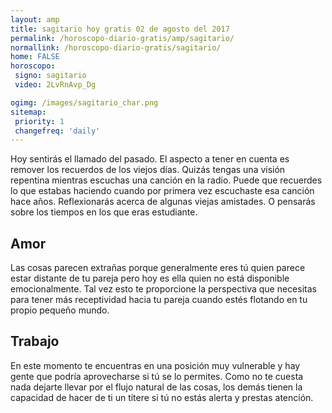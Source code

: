 ```yaml
---
layout: amp
title: sagitario hoy gratis 02 de agosto del 2017 
permalink: /horoscopo-diario-gratis/amp/sagitario/
normallink: /horoscopo-diario-gratis/sagitario/
home: FALSE
horoscopo:
 signo: sagitario
 video: 2LvRnAvp_Dg

ogimg: /images/sagitario_char.png
sitemap:
 priority: 1
 changefreq: 'daily'
---
```



Hoy sentirás el llamado del pasado. El aspecto a tener en cuenta es remover los recuerdos de los viejos días. Quizás tengas una visión repentina mientras escuchas una canción en la radio. Puede que recuerdes lo que estabas haciendo cuando por primera vez escuchaste esa canción hace años. Reflexionarás acerca de algunas viejas amistades. O pensarás sobre los tiempos en los que eras estudiante.

## Amor

Las cosas parecen extrañas porque generalmente eres tú quien parece estar distante de tu pareja pero hoy es ella quien no está disponible emocionalmente. Tal vez esto te proporcione la perspectiva que necesitas para tener más receptividad hacia tu pareja cuando estés flotando en tu propio pequeño mundo.

## Trabajo

En este momento te encuentras en una posición muy vulnerable y hay gente que podría aprovecharse si tú se lo permites. Como no te cuesta nada dejarte llevar por el flujo natural de las cosas, los demás tienen la capacidad de hacer de ti un títere si tú no estás alerta y prestas atención.